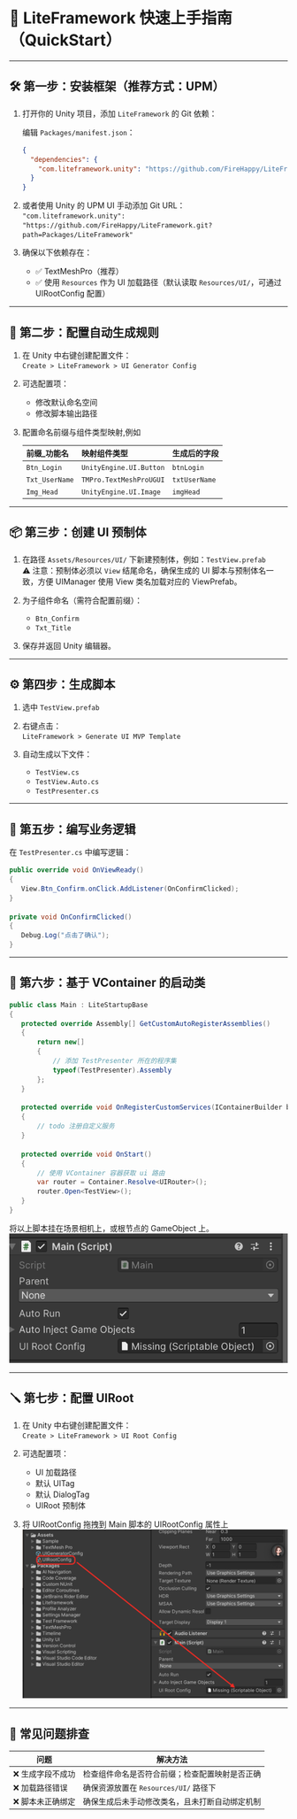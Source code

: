 # 🚀 LiteFramework 快速上手指南（QuickStart）

---

## 🛠️ 第一步：安装框架（推荐方式：UPM）

1. 打开你的 Unity 项目，添加 `LiteFramework` 的 Git 依赖：

   编辑 `Packages/manifest.json`：

   ```json
   {
     "dependencies": {
       "com.liteframework.unity": "https://github.com/FireHappy/LiteFramework.git?path=Packages/LiteFramework"
     }
   }
   ```

2. 或者使用 Unity 的 UPM UI 手动添加 Git URL：  
   `"com.liteframework.unity": "https://github.com/FireHappy/LiteFramework.git?path=Packages/LiteFramework"`

3. 确保以下依赖存在：  
   - ✅ TextMeshPro（推荐）  
   - ✅ 使用 `Resources` 作为 UI 加载路径（默认读取 `Resources/UI/`，可通过 UIRootConfig 配置）

---

## 🧩 第二步：配置自动生成规则

1. 在 Unity 中右键创建配置文件：  
   `Create > LiteFramework > UI Generator Config`

2. 可选配置项：
   - 修改默认命名空间
   - 修改脚本输出路径

3. 配置命名前缀与组件类型映射,例如

   | 前缀_功能名     | 映射组件类型                | 生成后的字段     |
   |----------------|-----------------------------|------------------|
   | `Btn_Login`    | `UnityEngine.UI.Button`     | `btnLogin`       |
   | `Txt_UserName` | `TMPro.TextMeshProUGUI`     | `txtUserName`    |
   | `Img_Head`     | `UnityEngine.UI.Image`      | `imgHead`        |

---

## 📦 第三步：创建 UI 预制体

1. 在路径 `Assets/Resources/UI/` 下新建预制体，例如：`TestView.prefab`  
   ⚠️ 注意：预制体必须以 `View` 结尾命名，确保生成的 UI 脚本与预制体名一致，方便 UIManager 使用 View 类名加载对应的 ViewPrefab。

2. 为子组件命名（需符合配置前缀）：
   - `Btn_Confirm`
   - `Txt_Title`

3. 保存并返回 Unity 编辑器。

---

## ⚙️ 第四步：生成脚本

1. 选中 `TestView.prefab`  
2. 右键点击：  
   `LiteFramework > Generate UI MVP Template`

3. 自动生成以下文件：
   - `TestView.cs`
   - `TestView.Auto.cs`
   - `TestPresenter.cs`

---

## 🧠 第五步：编写业务逻辑

在 `TestPresenter.cs` 中编写逻辑：

```csharp
public override void OnViewReady()
{
   View.Btn_Confirm.onClick.AddListener(OnConfirmClicked);
}

private void OnConfirmClicked()
{
   Debug.Log("点击了确认");
}
```

---

## 🚀 第六步：基于 VContainer 的启动类

```csharp
public class Main : LiteStartupBase
{
   protected override Assembly[] GetCustomAutoRegisterAssemblies()
   {
       return new[]
       {
           // 添加 TestPresenter 所在的程序集
           typeof(TestPresenter).Assembly
       };
   }

   protected override void OnRegisterCustomServices(IContainerBuilder builder)
   {
       // todo 注册自定义服务
   }

   protected override void OnStart()
   {
       // 使用 VContainer 容器获取 ui 路由
       var router = Container.Resolve<UIRouter>();
       router.Open<TestView>();
   }
}
```

将以上脚本挂在场景相机上，或根节点的 GameObject 上。  
![alt text](image.png)

---

## 🪛 第七步：配置 UIRoot

1. 在 Unity 中右键创建配置文件：  
   `Create > LiteFramework > UI Root Config`

2. 可选配置项：
   - UI 加载路径
   - 默认 UITag
   - 默认 DialogTag
   - UIRoot 预制体 

3. 将 UIRootConfig 拖拽到 Main 脚本的 UIRootConfig 属性上  
   ![alt text](image-1.png)

---

## 📌 常见问题排查

| 问题                  | 解决方法                                                   |
|-----------------------|------------------------------------------------------------|
| ❌ 生成字段不成功      | 检查组件命名是否符合前缀；检查配置映射是否正确             |
| ❌ 加载路径错误        | 确保资源放置在 `Resources/UI/` 路径下                     |
| ❌ 脚本未正确绑定      | 确保生成后未手动修改类名，且未打断自动绑定机制             |
